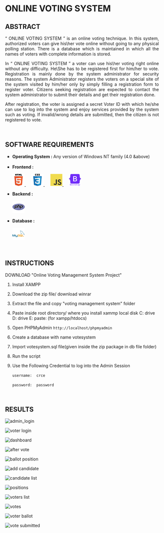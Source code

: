 # ONLINE VOTING SYSTEM

## ABSTRACT
<p align="justify">“ ONLINE VOTING SYSTEM ” is an online voting technique. In this system, authorized voters can give his\her vote online without going to any physical polling station. There is a database which is maintained in which all the names of voters with complete information is stored.</p>

<p align="justify">In “ ONLINE VOTING SYSTEM ” a voter can use his\her voting right online without any difficulty. He\She has to be registered first for him/her to vote. Registration is mainly done by the system administrator for security reasons. The system Administrator registers the voters on a special site of the system visited by him/her only by simply filling a registration form to register voter. Citizens seeking registration are expected to contact the system administrator to submit their details and get their registration done.</p>

<p align="justify">After registration, the voter is assigned a secret Voter ID with which he/she can use to log into the system and enjoy services provided by the system such as voting. If invalid/wrong details are submitted, then the citizen is not registered to vote. </p>


<br>

## SOFTWARE REQUIREMENTS
<ul type="square">
  <li> <b> Operating System : </b> Any version of Windows NT family (4.0 &above) </li>
   &emsp;
  <li> <b> Frontend : </b>
       <p align="left"> 
          <a href="https://www.w3.org/html/" target="_blank" > 
            <img src="https://raw.githubusercontent.com/devicons/devicon/master/icons/html5/html5-original-wordmark.svg" alt="html5" width="40" height="40"/> 
          </a>    
         &emsp;
          <a href="https://www.w3schools.com/css/" target="_blank">
            <img src="https://raw.githubusercontent.com/devicons/devicon/master/icons/css3/css3-original-wordmark.svg" alt="css3" width="40" height="40"/> 
          </a> 
         &emsp;
         <a href="https://developer.mozilla.org/en-US/docs/Web/JavaScript" target="_blank"> 
           <img src="https://raw.githubusercontent.com/devicons/devicon/master/icons/javascript/javascript-original.svg" alt="javascript" width="40" height="40"/>
         </a>
         &emsp;
          <a href="https://getbootstrap.com" target="_blank"> 
            <img src="https://raw.githubusercontent.com/devicons/devicon/master/icons/bootstrap/bootstrap-plain-wordmark.svg" alt="bootstrap" width="40" height="40"/> 
          </a>
        </p> 
  </li>
 <li> <b> Backend : </b>
     <p align = "left">
        <a href="https://www.php.net" target="_blank"> 
          <img src="https://raw.githubusercontent.com/devicons/devicon/master/icons/php/php-original.svg" alt="php" width="40" height="40"/> 
       </a>
     </p>
   </li>

  <li> <b> Database : </b>
     <p align="left"> 
       <a href="https://www.mysql.com/" target="_blank">
         <img src="https://raw.githubusercontent.com/devicons/devicon/master/icons/mysql/mysql-original-wordmark.svg" alt="mysql" width="40" height="40"/> 
       </a> 
</p>
   </li>
  </ul>
  
  <br>
  

## INSTRUCTIONS

DOWNLOAD "Online Voting Management System Project"

1. Install XAMPP

2. Download the zip file/ download winrar

3. Extract the file and copy "voting management system" folder

4. Paste inside root directory/ where you install xammp local disk C: drive D: drive E: paste: (for xampp/htdocs)

5. Open PHPMyAdmin `http://localhost/phpmyadmin`

6. Create a database with name votesystem

7. Import votesystem.sql file(given inside the zip package in db file folder)

8. Run the script 

9. Use the Following Credential to log into the Admin Session
   
   `username:  crce`
   
   `password:  password`
   
<br>

## RESULTS

![admin_login](https://user-images.githubusercontent.com/72904996/121797630-16a74900-cc3f-11eb-9762-3be8ae1cb6e8.png)

![voter login](https://user-images.githubusercontent.com/72904996/121797592-c29c6480-cc3e-11eb-99e1-ed2268593f54.png)

![dashboard](https://user-images.githubusercontent.com/72904996/121797542-7cdf9c00-cc3e-11eb-9ede-e6f2a113bb7e.png)

![after vote](https://user-images.githubusercontent.com/72904996/121797560-94b72000-cc3e-11eb-9b55-8470e5e52dfb.png)

![ballot position](https://user-images.githubusercontent.com/72904996/121797563-9aad0100-cc3e-11eb-9afa-eda12498381e.png)

![add candidate](https://user-images.githubusercontent.com/72904996/121797598-d3e57100-cc3e-11eb-9a36-0b3bdaae2d25.png)

![candidate list](https://user-images.githubusercontent.com/72904996/121797568-a4ceff80-cc3e-11eb-80c6-041d8129a8c5.png)

![positions](https://user-images.githubusercontent.com/72904996/121797573-aa2c4a00-cc3e-11eb-909b-96c8daf227e2.png)

![voters list](https://user-images.githubusercontent.com/72904996/121797580-b2848500-cc3e-11eb-8f0a-c543844850a5.png)

![votes](https://user-images.githubusercontent.com/72904996/121797583-b7e1cf80-cc3e-11eb-9eaa-c54dbdb58abd.png)

![voter ballot](https://user-images.githubusercontent.com/72904996/121797601-dba51580-cc3e-11eb-92c4-8dee66f4cf57.png)

![vote submitted](https://user-images.githubusercontent.com/72904996/121797604-e364ba00-cc3e-11eb-80e3-94370306b0e9.png)
